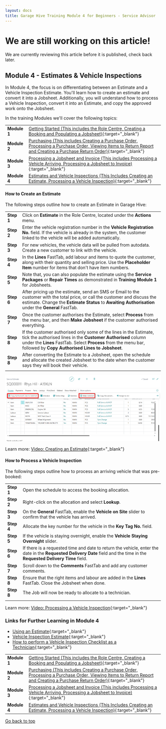 ```yaml
---
layout: docs
title: Garage Hive Training Module 4 for Beginners - Service Advisor
--- 
```


<a name="top"></a>

# We are still working on this article!
We are currently reviewing this article before it is published, check back later.

## Module 4 - Estimates & Vehicle Inspections

In Module 4, the focus is on differentiating between an Estimate and a Vehicle Inspection Estimate. You'll learn how to create an estimate and convert it into a Jobsheet. Additionally, you will understand how to process a Vehicle Inspection, convert it into an Estimate, and copy the approved work onto the Jobsheet.

In the training Modules we'll cover the following topics:

   |              |                                                                                                                                                                                                               |
   | :----------- | :------------------------------------------------------------------------------------------------------------------------------------------------------------------------------------------------------------ |
   | **Module 1** | [Getting Started (This includes the Role Centre, Creating a Booking and Populating a Jobsheet)](garagehive-training.html){:target="_blank"}                                                                   |
   | **Module 2** | [Purchasing (This includes Creating a Purchase Order, Processing a Purchase Order, Viewing Items to Return Report and Creating a Purchase Return Order)](garagehive-training-module-2.html){:target="_blank"} |
   | **Module 3** | [Processing a Jobsheet and Invoice (This includes Processing a Vehicle Arriving, Processing a Jobsheet to Invoice)](garagehive-training-module-3.html){:target="_blank"}                                      |
   | **Module 4** | [Estimates and Vehicle Inspections (This Includes Creating an Estimate, Processing a Vehicle Inspection)](garagehive-training-module-4.html){:target="_blank"}                                                |


####  How to Create an Estimate

The following steps outline how to create an Estimate in Garage Hive:

   |            |                                                                                                                                                                                                                                                          |
   | :--------- | :------------------------------------------------------------------------------------------------------------------------------------------------------------------------------------------------------------------------------------------------------- |
   | **Step 1** | Click on **Estimate** in the Role Centre, located under the **Actions** menu.                                                                                                                                                                            |
   | **Step 2** | Enter the vehicle registration number in the **Vehicle Registration No.** field. If the vehicle is already in the system, the customer linked to the vehicle will be added automatically.                                                                |
   | **Step 3** | For new vehicles, the vehicle data will be pulled from autodata. Create a new customer to link with the vehicle.                                                                                                                                         |
   | **Step 4** | In the **Lines** FastTab, add labour and items to quote the customer, along with their quantity and selling price. Use the **Placeholder Item** number for items that don't have item numbers.                                                           |
   | **Step 5** | Note that, you can also populate the estimate using the **Service Packages** or **Repair Times** as demonstrated in **Training Module 1** for Jobsheets.                                                                                                 |
   | **Step 6** | After pricing up the estimate, send an SMS or Email to the customer with the total price, or call the customer and discuss the estimate. Change the **Estimate Status** to **Awaiting Authorisation** under the **General** FastTab.                     |
   | **Step 7** | Once the customer authorises the Estimate, select **Process** from the menu bar, and then **Make Jobsheet** if the customer authorised everything.                                                                                                       |
   | **Step 8** | If the customer authorised only some of the lines in the Estimate, tick the authorised lines in the **Customer Authorised** column under the **Lines** FastTab. Select **Process** from the menu bar, followed by **Copy Authorised Lines to Jobsheet**. |
   | **Step 8** | After converting the Estimate to a Jobsheet, open the schedule and allocate the created Jobsheet to the date when the customer says they will book their vehicle.                                                                                        |
   |            |                                                                                                                                                                                                                                                          |

![](media/garagehive-training-create-an-estimate.png)

Learn more: [Video: Creating an Estimate](https://www.youtube.com/watch?v=otMUsW5hGAA){:target="_blank"}

#### How to Process a Vehicle Inspection

The following steps outline how to process an arriving vehicle that was pre-booked:

   |            |                                                                                                                                                                             |
   | :--------- | :-------------------------------------------------------------------------------------------------------------------------------------------------------------------------- |
   | **Step 1** | Open the schedule to access the booking allocation.                                                                                                                         |
   | **Step 2** | Right-click on the allocation and select **Lookup**.                                                                                                                        |
   | **Step 3** | On the **General** FastTab, enable the **Vehicle on Site** slider to confirm that the vehicle has arrived.                                                                  |
   | **Step 4** | Allocate the key number for the vehicle in the **Key Tag No.** field.                                                                                                       |
   | **Step 5** | If the vehicle is staying overnight, enable the **Vehicle Staying Overnight** slider.                                                                                       |
   | **Step 6** | If there is a requested time and date to return the vehicle, enter the date in the **Requested Delivery Date** field and the time in the **Requested Delivery Time** field. |
   | **Step 7** | Scroll down to the **Comments** FastTab and add any customer comments.                                                                                                      |
   | **Step 8** | Ensure that the right items and labour are added in the **Lines** FastTab. Close the Jobsheet when done.                                                                    |
   | **Step 8** | The Job will now be ready to allocate to a technician.                                                                                                                      |
   |            |                                                                                                                                                                             |




Learn more: [Video: Processing a Vehicle Inspection](https://www.youtube.com/watch?v=LldJYN6HkeU){:target="_blank"}

### Links for Further Learning in Module 4

* [Using an Estimate](garagehive-create-an-estimate.html){:target="_blank"}
* [Vehicle Inspection Estimate](garagehive-VHC.html){:target="_blank"}
* [How to perform a Vehicle Inspection Checklist as a Technician](garagehive-technicians-vehicle-inspections.html){:target="_blank"}

|              |                                                                                                                                                                                                               |
| :----------- | :------------------------------------------------------------------------------------------------------------------------------------------------------------------------------------------------------------ |
| **Module 1** | [Getting Started (This includes the Role Centre, Creating a Booking and Populating a Jobsheet)](garagehive-training.html){:target="_blank"}                                                                   |
| **Module 2** | [Purchasing (This includes Creating a Purchase Order, Processing a Purchase Order, Viewing Items to Return Report and Creating a Purchase Return Order)](garagehive-training-module-2.html){:target="_blank"} |
| **Module 3** | [Processing a Jobsheet and Invoice (This includes Processing a Vehicle Arriving, Processing a Jobsheet to Invoice)](garagehive-training-module-3.html){:target="_blank"}                                      |
| **Module 4** | [Estimates and Vehicle Inspections (This Includes Creating an Estimate, Processing a Vehicle Inspection)](garagehive-training-module-4.html){:target="_blank"}                                                |


[Go back to top](#top)